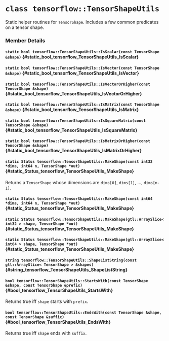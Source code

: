 # `class tensorflow::TensorShapeUtils`

Static helper routines for ` TensorShape `. Includes a few common predicates on a tensor shape.



### Member Details

#### `static bool tensorflow::TensorShapeUtils::IsScalar(const TensorShape &shape)` {#static_bool_tensorflow_TensorShapeUtils_IsScalar}





#### `static bool tensorflow::TensorShapeUtils::IsVector(const TensorShape &shape)` {#static_bool_tensorflow_TensorShapeUtils_IsVector}





#### `static bool tensorflow::TensorShapeUtils::IsVectorOrHigher(const TensorShape &shape)` {#static_bool_tensorflow_TensorShapeUtils_IsVectorOrHigher}





#### `static bool tensorflow::TensorShapeUtils::IsMatrix(const TensorShape &shape)` {#static_bool_tensorflow_TensorShapeUtils_IsMatrix}





#### `static bool tensorflow::TensorShapeUtils::IsSquareMatrix(const TensorShape &shape)` {#static_bool_tensorflow_TensorShapeUtils_IsSquareMatrix}





#### `static bool tensorflow::TensorShapeUtils::IsMatrixOrHigher(const TensorShape &shape)` {#static_bool_tensorflow_TensorShapeUtils_IsMatrixOrHigher}





#### `static Status tensorflow::TensorShapeUtils::MakeShape(const int32 *dims, int64 n, TensorShape *out)` {#static_Status_tensorflow_TensorShapeUtils_MakeShape}

Returns a ` TensorShape ` whose dimensions are `dims[0]`, `dims[1]`, ..., `dims[n-1]`.



#### `static Status tensorflow::TensorShapeUtils::MakeShape(const int64 *dims, int64 n, TensorShape *out)` {#static_Status_tensorflow_TensorShapeUtils_MakeShape}





#### `static Status tensorflow::TensorShapeUtils::MakeShape(gtl::ArraySlice< int32 > shape, TensorShape *out)` {#static_Status_tensorflow_TensorShapeUtils_MakeShape}





#### `static Status tensorflow::TensorShapeUtils::MakeShape(gtl::ArraySlice< int64 > shape, TensorShape *out)` {#static_Status_tensorflow_TensorShapeUtils_MakeShape}





#### `string tensorflow::TensorShapeUtils::ShapeListString(const gtl::ArraySlice< TensorShape > &shapes)` {#string_tensorflow_TensorShapeUtils_ShapeListString}





#### `bool tensorflow::TensorShapeUtils::StartsWith(const TensorShape &shape, const TensorShape &prefix)` {#bool_tensorflow_TensorShapeUtils_StartsWith}

Returns true iff `shape` starts with `prefix`.



#### `bool tensorflow::TensorShapeUtils::EndsWith(const TensorShape &shape, const TensorShape &suffix)` {#bool_tensorflow_TensorShapeUtils_EndsWith}

Returns true iff `shape` ends with `suffix`.


